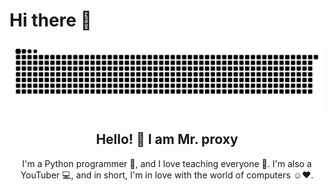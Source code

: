 # Hi there 👋

<img src="https://raw.githubusercontent.com/imrrobat/imrrobat/d1b244e170d2b75fdda3efd499eaaf163f7a617c/images/github-contribution-grid-snake.svg" alt="just for fun :D">

<h2 align="center">Hello! 👋 I am Mr. proxy</h2>
<p align="center">I'm a Python programmer 🐍, and I love teaching everyone 🎯. I'm also a YouTuber 💻, and in short, I'm in love with the world of computers ☺️❤️.</p>
